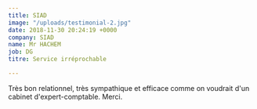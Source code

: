 ```yaml
---
title: SIAD
image: "/uploads/testimonial-2.jpg"
date: 2018-11-30 20:24:19 +0000
company: SIAD
name: Mr HACHEM
job: DG
titre: Service irréprochable

---
```

Très bon relationnel, très sympathique et efficace comme on voudrait d'un cabinet d'expert-comptable. Merci.